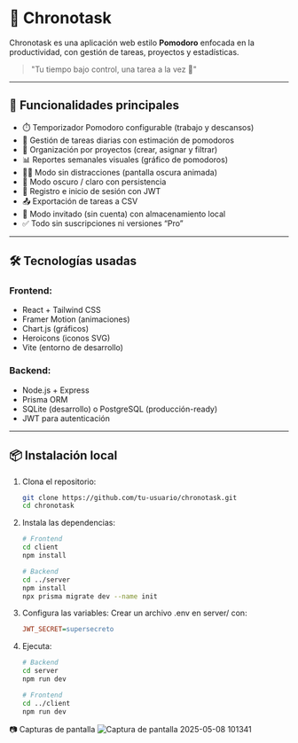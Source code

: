 # 🧠 Chronotask

Chronotask es una aplicación web estilo **Pomodoro** enfocada en la productividad, con gestión de tareas, proyectos y estadísticas.

> "Tu tiempo bajo control, una tarea a la vez 🍅"

---

## 🚀 Funcionalidades principales

- ⏱️ Temporizador Pomodoro configurable (trabajo y descansos)
- 📝 Gestión de tareas diarias con estimación de pomodoros
- 📂 Organización por proyectos (crear, asignar y filtrar)
- 📊 Reportes semanales visuales (gráfico de pomodoros)
- 🧘‍♂️ Modo sin distracciones (pantalla oscura animada)
- 🌙 Modo oscuro / claro con persistencia
- 🔐 Registro e inicio de sesión con JWT
- 📤 Exportación de tareas a CSV
- 💾 Modo invitado (sin cuenta) con almacenamiento local
- ✅ Todo sin suscripciones ni versiones “Pro”

---

## 🛠️ Tecnologías usadas

### Frontend:
- React + Tailwind CSS
- Framer Motion (animaciones)
- Chart.js (gráficos)
- Heroicons (iconos SVG)
- Vite (entorno de desarrollo)

### Backend:
- Node.js + Express
- Prisma ORM
- SQLite (desarrollo) o PostgreSQL (producción-ready)
- JWT para autenticación

---

## 📦 Instalación local

1. Clona el repositorio:
   ```bash
   git clone https://github.com/tu-usuario/chronotask.git
   cd chronotask
2. Instala las dependencias:
   ```bash
   # Frontend
   cd client
   npm install

   # Backend
   cd ../server
   npm install
   npx prisma migrate dev --name init
3. Configura las variables:
   Crear un archivo .env en server/ con:
   ```ini
   JWT_SECRET=supersecreto
4. Ejecuta:
   ```bash
   # Backend
   cd server
   npm run dev

   # Frontend
   cd ../client
   npm run dev

📷 Capturas de pantalla
![Captura de pantalla 2025-05-08 101341](https://github.com/user-attachments/assets/be0073b2-0703-4298-9c76-80680a38d382)

